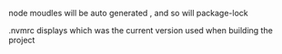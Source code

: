 node moudles will be auto generated , and so will package-lock

.nvmrc displays which was the current version used when building the project


